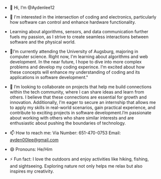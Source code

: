 - 👋 Hi, I’m @Aydenlee12
- 👀 I'm interested in the intersection of coding and electronics, particularly how software can control and enhance hardware functionality.
- Learning about algorithms, sensors, and data communication further fuels my passion, as I strive to create seamless interactions between software and the physical world.

- 🌱I’m currently attending the University of Augsburg, majoring in computer science. Right now, I'm learning about algorithms and web development. In the near future, I hope to dive into more complex problems and develop my coding experince.
I’m excited about how these concepts will enhance my understanding of coding and its applications in software development."

- 💞️ I’m looking to collaborate on projects that help me build connections within the tech community, where I can share ideas and learn from others.
I believe that these connections are essential for growth and innovation. Additionally, I'm eager to secure an internship that allows me to apply my skills in real-world scenarios, gain practical experience, and contribute to exciting projects in software development.I’m passionate about working with others who share similar interests and are enthusiastic about pushing the boundaries of technology.

- 📫 How to reach me: 
  Via Number: 651-470-0753
  Email: ayden00lee@gmail.com

- 😄 Pronouns:
  He/Him
- ⚡ Fun fact:
  I love the outdoors and enjoy activities like hiking, fishing, and sightseeing. Exploring nature not only helps me relax but also inspires my creativity.

<!---
Aydenlee12/Aydenlee12 is a ✨ special ✨ repository because its `README.md` (this file) appears on your GitHub profile.
You can click the Preview link to take a look at your changes.
--->

